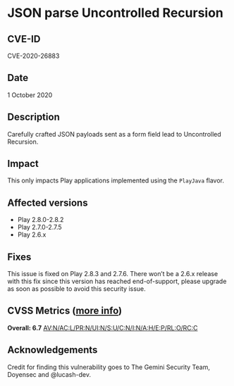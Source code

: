 # JSON parse Uncontrolled Recursion

## CVE-ID

CVE-2020-26883

## Date

1 October 2020

## Description

Carefully crafted JSON payloads sent as a form field lead to Uncontrolled Recursion.

## Impact

This only impacts Play applications implemented using the `PlayJava` flavor.

## Affected versions

- Play 2.8.0-2.8.2
- Play 2.7.0-2.7.5
- Play 2.6.x

## Fixes

This issue is fixed on Play 2.8.3 and 2.7.6. There won’t be a 2.6.x release with this fix since this version has reached end-of-support, please upgrade as soon as possible to avoid this security issue.

## CVSS Metrics ([more info](https://www.first.org/cvss/user-guide))

**Overall: 6.7**
[AV:N/AC:L/PR:N/UI:N/S:U/C:N/I:N/A:H/E:P/RL:O/RC:C](https://nvd.nist.gov/vuln-metrics/cvss/v3-calculator?vector=AV:N/AC:L/PR:N/UI:N/S:U/C:N/I:N/A:H/E:P/RL:O/RC:C&version=3.1)

## Acknowledgements

Credit for finding this vulnerability goes to The Gemini Security Team,  Doyensec and @lucash-dev.
